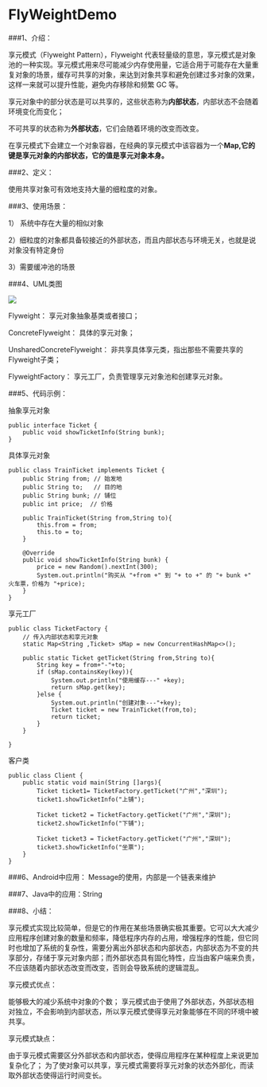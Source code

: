 # FlyWeightDemo

###1、介绍：

享元模式（Flyweight Pattern），Flyweight 代表轻量级的意思，享元模式是对象池的一种实现。享元模式用来尽可能减少内存使用量，它适合用于可能存在大量重复对象的场景，缓存可共享的对象，来达到对象共享和避免创建过多对象的效果，这样一来就可以提升性能，避免内存移除和频繁 GC 等。

享元对象中的部分状态是可以共享的，这些状态称为**内部状态**，内部状态不会随着环境变化而变化；

不可共享的状态称为**外部状态**，它们会随着环境的改变而改变。

在享元模式下会建立一个对象容器，在经典的享元模式中该容器为一个**Map,它的键是享元对象的内部状态，它的值是享元对象本身。**

###2、定义：

使用共享对象可有效地支持大量的细粒度的对象。

###3、使用场景：

1） 系统中存在大量的相似对象

2）细粒度的对象都具备较接近的外部状态，而且内部状态与环境无关，也就是说对象没有特定身份

3）需要缓冲池的场景

###4、UML类图

![](https://i.imgur.com/dPZGViw.png)


Flyweight：
享元对象抽象基类或者接口；

ConcreteFlyweight：
具体的享元对象；

UnsharedConcreteFlyweight：
非共享具体享元类，指出那些不需要共享的Flyweight子类；

FlyweightFactory：
享元工厂，负责管理享元对象池和创建享元对象。

###5、代码示例：


抽象享元对象

	public interface Ticket {
	    public void showTicketInfo(String bunk);
	}

具体享元对象

	public class TrainTicket implements Ticket {
	    public String from; // 始发地
	    public String to;   // 目的地
	    public String bunk; // 铺位
	    public int price;  // 价格
	
	    public TrainTicket(String from,String to){
	        this.from = from;
	        this.to = to;
	    }
	
	    @Override
	    public void showTicketInfo(String bunk) {
	        price = new Random().nextInt(300);
	        System.out.println("购买从 "+from +" 到 "+ to +" 的 "+ bunk +" 火车票，价格为 "+price);
	    }
	}


享元工厂


	public class TicketFactory {
	    // 传入内部状态和享元对象
	    static Map<String ,Ticket> sMap = new ConcurrentHashMap<>();
	
	    public static Ticket getTicket(String from,String to){
	        String key = from+"-"+to;
	        if (sMap.containsKey(key)){
	            System.out.println("使用缓存---" +key);
	            return sMap.get(key);
	        }else {
	            System.out.println("创建对象---"+key);
	            Ticket ticket = new TrainTicket(from,to);
	            return ticket;
	        }
	    }
	
	}


 客户类

	public class Client {
	    public static void main(String []args){
	        Ticket ticket1= TicketFactory.getTicket("广州","深圳");
	        ticket1.showTicketInfo("上铺");
	
	        Ticket ticket2 = TicketFactory.getTicket("广州","深圳");
	        ticket2.showTicketInfo("下铺");
	
	        Ticket ticket3 = TicketFactory.getTicket("广州","深圳");
	        ticket3.showTicketInfo("坐票");
	    }
	}

###6、Android中应用： Message的使用，内部是一个链表来维护

###7、Java中的应用：String  

###8、小结：

享元模式实现比较简单，但是它的作用在某些场景确实极其重要。它可以大大减少应用程序创建对象的数量和频率，降低程序内存的占用，增强程序的性能，但它同时也增加了系统的复杂性，需要分离出外部状态和内部状态，内部状态为不变的共享部分，存储于享元对象内部；而外部状态具有固化特性，应当由客户端来负责，不应该随着内部状态改变而改变，否则会导致系统的逻辑混乱。

享元模式优点：

能够极大的减少系统中对象的个数；
享元模式由于使用了外部状态，外部状态相对独立，不会影响到内部状态，所以享元模式使得享元对象能够在不同的环境中被共享。

享元模式缺点：

由于享元模式需要区分外部状态和内部状态，使得应用程序在某种程度上来说更加复杂化了；
为了使对象可以共享，享元模式需要将享元对象的状态外部化，而读取外部状态使得运行时间变长。
